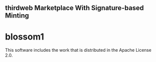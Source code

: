 ## thirdweb Marketplace With Signature-based Minting
# blossom1
This software includes the work that is distributed in the Apache License 2.0.
